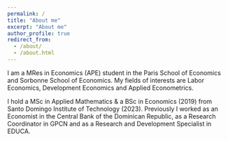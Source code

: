 ```yaml
---
permalink: /
title: "About me"
excerpt: "About me"
author_profile: true
redirect_from: 
  - /about/
  - /about.html
---
```


I am a MRes in Economics (APE) student in the Paris School of Economics and Sorbonne School of Economics. My fields of interests are Labor Economics, Development Economics and Applied Econometrics. 

I hold a MSc in Applied Mathematics & a BSc in Economics (2019) from Santo Domingo Institute of Technology (2023). Previously I worked as an Economist in the Central Bank of the Dominican Republic, as a Research Coordinator in GPCN and as a Research and Development Specialist in EDUCA.
